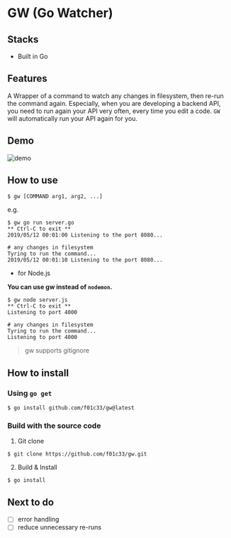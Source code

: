 # GW (Go Watcher)

## Stacks

- Built in Go

## Features

A Wrapper of a command to watch any changes in filesystem, then re-run the command again. Especially, when you are developing a backend API, you need to run again your API very often, every time you edit a code. `GW` will automatically run your API again for you.

## Demo

![demo](/demo/gw_demo.gif)

## How to use

```shell
$ gw [COMMAND arg1, arg2, ...]
```

e.g.

```shell
$ gw go run server.go
** Ctrl-C to exit **
2019/05/12 00:01:00 Listening to the port 8080...

# any changes in filesystem
Tyring to run the command...
2019/05/12 00:01:10 Listening to the port 8080...
```

- for Node.js

**You can use gw instead of `nodemon`.**

```shell
$ gw node server.js
** Ctrl-C to exit **
Listening to port 4000

# any changes in filesystem
Tyring to run the command...
Listening to port 4000
```

> gw supports gitignore

## How to install

### Using `go get`

```shell
$ go install github.com/f01c33/gw@latest
```

### Build with the source code

1. Git clone

```shell
$ git clone https://github.com/f01c33/gw.git
```

2. Build & Install

```shell
$ go install
```

## Next to do

- [ ] error handling
- [ ] reduce unnecessary re-runs
